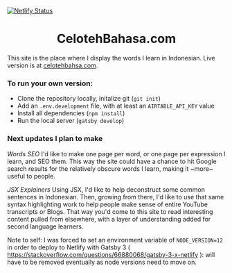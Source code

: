 [![Netlify Status](https://api.netlify.com/api/v1/badges/c21155b7-2c84-45c3-8f48-aa305d45801e/deploy-status)](https://app.netlify.com/sites/lucid-curie-27eb3e/deploys)

<h1 align="center">
 CelotehBahasa.com
</h1>

This site is the place where I display the words I learn in Indonesian.
Live version is at [celotehbahsa.com](https://celotehbahsa.com).

### To run your own version: 
* Clone the repository locally, initalize git (`git init`)
* Add an `.env.development` file, with at least an `AIRTABLE_API_KEY` value
* Install all dependencies (`npm install`)
* Run the local server (`gatsby develop`)

### Next updates I plan to make

*Words SEO*
I'd like to make one page per word, or one page per expression I learn, and SEO them. This way the site could have a chance to hit Google search results for the relatively obscure words I learn, making it ~more~ useful to people. 

*JSX Explainers* 
Using JSX, I'd like to help deconstruct some common sentences in Indonesian. Then, growing from there, I'd like to use that same syntax highlighting work to help people make sense of entire YouTube transcripts or Blogs. That way you'd come to this site to read interesting content pulled from elsewhere, with a layer of understanding added for second language learners. 



Note to self: I was forced to set an environment variable of `NODE_VERSION=12` in order to deploy to Netlify with Gatsby 3 ( https://stackoverflow.com/questions/66880068/gatsby-3-x-netlify ): will have to be removed eventually as node versions need to move on.
